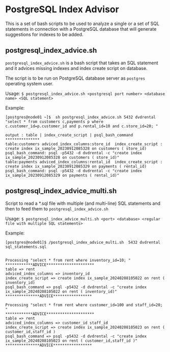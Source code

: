 # PostgreSQL Index Advisor

This is a set of bash scripts to be used to analyze a single or a set of SQL statements in connection with a PostgreSQL database that will generate suggestions for indexes to be added.

## postgresql_index_advice.sh
`postgresql_index_advice.sh` is a bash script that takes an SQL statement and it advices missing indexes and index create script on database.

The script is to be run on PostgreSQL database server as `postgres` operating system user.

Usage:
`$ postgresql_index_advice.sh <postgresql port number> <database name> <SQL statement>`

Example:
```
[postgres@node01 ~]$  sh postgresql_index_advice.sh 5432 dvdrental "select * from customers c,payments p where c.customer_id=p.customer_id and p.rental_id=10 and c.store_id=20; "

output : table | index_create_script | psql_bash_command
***************
table:customers adviced_index_columns:store_id  index_create_script : create index ix_sample_20230912085328 on customers ( store_id)  psql_bash_command: psql -p5432 -d dvdrental -c "create index ix_sample_20230912085328 on customers ( store_id)"
table:payments adviced_index_columns:rental_id  index_create_script : create index ix_sample_20230912085329 on payments ( rental_id)  psql_bash_command: psql -p5432 -d dvdrental -c "create index ix_sample_20230912085329 on payments ( rental_id)"
```
## postgresql_index_advice_multi.sh
Script to read a *.sql file with multiple (and multi-line) SQL statements and then to feed them to `postgresql_index_advice.sh`


Usage:
`$ postgresql_index_advice_multi.sh <port> <database> <regular file with multiple SQL statements>`

Example:
```
[postgres@node01]$ /postgresql_index_advice_multi.sh  5432 dvdrental sql_statements.sql


Processing "select * from rent where inventory_id=10; "
************ADVICE*********************
table => rent 
adviced_index_columns => inventory_id  
index_create_script => create index ix_sample_20240208105022 on rent ( inventory_id) 
psql_bash_command => psql -p5432 -d dvdrental -c "create index ix_sample_20240208105022 on rent ( inventory_id)"  
***************ADVICE*****************

Processing "select * from rent where customer_id=100 and staff_id=20; "
************ADVICE*********************
table => rent 
adviced_index_columns => customer_id staff_id  
index_create_script => create index ix_sample_20240208105023 on rent ( customer_id,staff_id ) 
psql_bash_command => psql -p5432 -d dvdrental -c "create index ix_sample_20240208105023 on rent ( customer_id,staff_id )"  
***************ADVICE*****************
```

